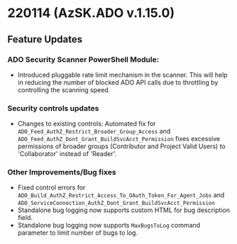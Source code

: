 # 220114 (AzSK.ADO v.1.15.0)

## Feature Updates

### ADO Security Scanner PowerShell Module:

* Introduced pluggable rate limit mechanism in the scanner. This will help in reducing the number of blocked ADO API calls due to throttling by controlling the scanning speed. 

### Security controls updates

* Changes to existing controls:
    Automated fix for ``ADO_Feed_AuthZ_Restrict_Broader_Group_Access`` and ``ADO_Feed_AuthZ_Dont_Grant_BuildSvcAcct_Permission`` fixes excessive permissions of broader groups (Contributor and Project Valid Users) to 'Collaborator' instead of 'Reader'.

### Other Improvements/Bug fixes
* Fixed control errors for ``ADO_Build_AuthZ_Restrict_Access_To_OAuth_Token_For_Agent_Jobs`` and  ``ADO_ServiceConnection_AuthZ_Dont_Grant_BuildSvcAcct_Permission``
* Standalone bug logging now supports custom HTML for bug description field.
* Standalone bug logging now supports ``MaxBugsToLog`` command parameter to limit number of bugs to log.
